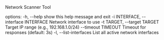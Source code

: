 Network Scanner Tool

options:
  -h, --help            show this help message and exit
  -i INTERFACE, --interface INTERFACE
                        Network interface to use
  -t TARGET, --target TARGET
                        Target IP range (e.g., 192.168.1.0/24)
  --timeout TIMEOUT     Timeout for responses (default: 3s)
  -l, --list-interfaces
                        List all active network interfaces
